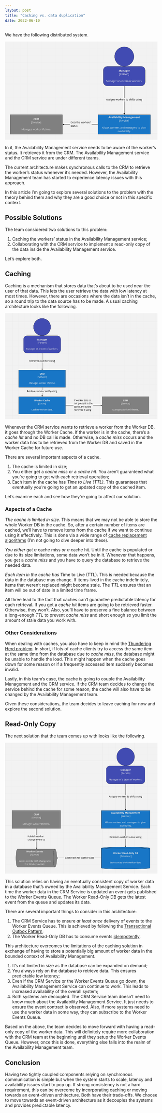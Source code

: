 ```yaml
---
layout: post
title: "Caching vs. data duplication"
date: 2022-06-10
---
```


We have the following distributed system.

![System architecture](/assets/images/2022-06-10-distributed-system.png)

In it, the Availability Management service needs to be aware of the worker’s status. It retrieves it from the CRM. The Availability Management service and the CRM service are under different teams.

The current architecture makes synchronous calls to the CRM to retrieve the worker’s status whenever it’s needed. However, the Availability Management team has started to experience latency issues with this approach.

In this article I’m going to explore several solutions to the problem with the theory behind them and why they are a good choice or not in this specific context.

<!--more-->

## Possible Solutions

The team considered two solutions to this problem:

1. Caching the workers’ status in the Availability Management service;
2. Collaborating with the CRM service to implement a read-only copy of the data inside the Availability Management service.

Let’s explore both.

## Caching

Caching is a mechanism that stores data that’s about to be used near the user of that data. This lets the user retrieve the data with low latency at most times. However, there are occasions where the data isn’t in the cache, so a round trip to the data source has to be made. A usual caching architecture looks like the following.

![Caching architecture](/assets/images/2022-06-10-caching-architecture.png)

Whenever the CRM service wants to retrieve a worker from the Worker DB, it goes through the Worker Cache. If the worker is in the cache, there’s a *cache hit* and no DB call is made. Otherwise, a *cache miss* occurs and the worker data has to be retrieved from the Worker DB and saved in the Worker Cache for future use.

There are several important aspects of a cache.

1. The cache is limited in size;
2. You either get a *cache miss* or a *cache hit*. You aren’t guaranteed what you’re going to get with each retrieval operation;
3. Each item in the cache has *Time to Live (TTL)*. This guarantees that eventually you’re going to get an updated copy of the cached item.

Let’s examine each and see how they’re going to affect our solution.

### Aspects of a Cache

*The cache is limited in size.* This means that we may not be able to store the whole Worker DB in the cache. So, after a certain number of items are cached, we’ll have to remove items from the cache if we want to continue using it effectively. This is done via a wide range of [cache replacement algorithms](https://en.wikipedia.org/wiki/Cache_replacement_policies) (I’m not going to dive deeper into these).

*You either get a* cache miss *or a* cache hit. Until the cache is populated or due to its size limitations, some data won’t be in it. Whenever that happens, you get a *cache miss* and you have to query the database to retrieve the needed data.

*Each item in the cache has* Time to Live (TTL). This is needed because the data in the database may change. If items lived in the cache indefinitely, items that weren’t replaced might become stale. The *TTL* ensures that an item will be out of date in a limited time frame.

All three lead to the fact that caches can’t guarantee predictable latency for each retrieval. If you get a *cache hit* items are going to be retrieved faster. Otherwise, they won’t. Also, you’ll have to preserve a fine balance between a long-enough *TTL* to prevent *cache miss* and short enough so you limit the amount of stale data you work with.

### Other Considerations

When dealing with caches, you also have to keep in mind the [Thundering Herd problem](http://highscalability.squarespace.com/blog/2010/9/30/more-troubles-with-caching.html). In short, if lots of cache clients try to access the same item at the same time from the database due to *cache miss*, the database might be unable to handle the load. This might happen when the cache goes down for some reason or if a frequently accessed item suddenly becomes invalid.

Lastly, in this team’s case, the cache is going to couple the Availability Management and the CRM service. If the CRM team decides to change the service behind the cache for some reason, the cache will also have to be changed by the Availability Management team.

Given these considerations, the team decides to leave caching for now and explore the second solution.

## Read-Only Copy

The next solution that the team comes up with looks like the following.

![Read-only copy](/assets/images/2022-06-10-read-only-copy.png)

This solution relies on having an eventually consistent copy of worker data in a database that’s owned by the Availability Management Service. Each time the worker data in the CRM Service is updated an event gets published to the Worker Events Queue. The Worker Read-Only DB gets the latest event from the queue and updates its data.

There are several important things to consider in this architecture:

1. The CRM Service has to ensure *at least once* delivery of events to the Worker Events Queue. This is achieved by following the [Transactional Outbox Pattern](https://microservices.io/patterns/data/transactional-outbox.html);
2. The Worker Read-Only DB has to consume events [idempotently](https://martinfowler.com/articles/patterns-of-distributed-systems/idempotent-receiver.html).

This architecture overcomes the limitations of the caching solution in exchange of having to store a potentially big amount of worker data in the bounded context of Availability Management.

1. It’s not limited in size as the database can be expanded on demand;
2. You always rely on the database to retrieve data. This ensures predictable low latency;
3. Even if the CRM Service or the Worker Events Queue go down, the Availability Management Service can continue to work. This leads to increased availability of the overall system;
4. Both systems are decoupled. The CRM Service team doesn’t need to know much about the Availability Management Service. It just needs to ensure the event contract is observed. Also, if more systems need to use the worker data in some way, they can subscribe to the Worker Events Queue.

Based on the above, the team decides to move forward with having a read-only copy of the worker data. This will definitely require more collaboration with the CRM team at the beginning until they setup the Worker Events Queue. However, once this is done, everything else falls into the realm of the Availability Management team.

## Conclusion

Having two tightly coupled components relying on synchronous communication is simple but when the system starts to scale, latency and availability issues start to pop up. If strong consistency is not a hard requirement, this can be overcome by incorporating caching or moving towards an event-driven architecture. Both have their trade-offs. We choose to move towards an event-driven architecture as it decouples the systems and provides predictable latency.
